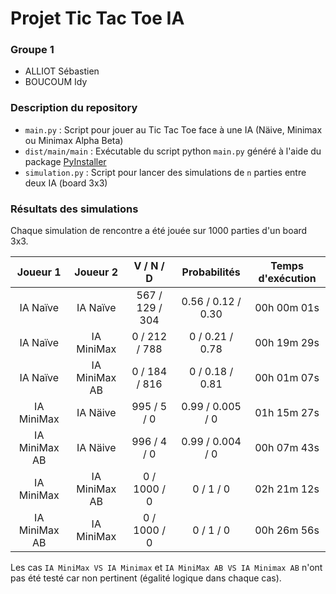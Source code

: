 # Projet Tic Tac Toe IA

### Groupe 1

- ALLIOT Sébastien
- BOUCOUM Idy

### Description du repository

- `main.py` : Script pour jouer au Tic Tac Toe face à une IA (Näive, Minimax ou Minimax Alpha Beta)
- `dist/main/main` : Exécutable du script python `main.py` généré à l'aide du package [PyInstaller](http://www.pyinstaller.org/)
- `simulation.py` : Script pour lancer des simulations de `n` parties entre deux IA (board 3x3)

### Résultats des simulations

Chaque simulation de rencontre a été jouée sur 1000 parties d'un board 3x3.

Joueur 1      | Joueur 2      | V / N / D       | Probabilités       | Temps d'exécution
:-----------: | :-----------: | :-------------: | :----------------: | :----------------:
IA Naïve      | IA Naïve      | 567 / 129 / 304 | 0.56 / 0.12 / 0.30 | 00h 00m 01s
IA Naïve      | IA MiniMax    | 0 / 212 / 788   | 0 / 0.21 / 0.78    | 00h 19m 29s
IA Naïve      | IA MiniMax AB | 0 / 184 / 816   | 0 / 0.18 / 0.81    | 00h 01m 07s
IA MiniMax    | IA Näive      | 995 / 5 / 0     | 0.99 / 0.005 / 0   | 01h 15m 27s
IA MiniMax AB | IA Näive      | 996 / 4 / 0     | 0.99 / 0.004 / 0   | 00h 07m 43s
IA MiniMax    | IA MiniMax AB | 0 / 1000 / 0    | 0 / 1 / 0          | 02h 21m 12s
IA MiniMax AB | IA MiniMax    | 0 / 1000 / 0    | 0 / 1 / 0          | 00h 26m 56s

Les cas `IA MiniMax VS IA Minimax` et `IA MiniMax AB VS IA Minimax AB` n'ont pas été testé car non pertinent (égalité logique dans chaque cas).